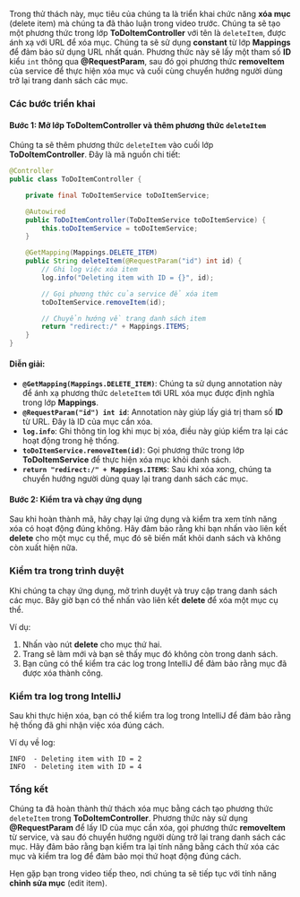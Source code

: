Trong thử thách này, mục tiêu của chúng ta là triển khai chức năng **xóa mục** (delete item) mà chúng ta đã thảo luận trong video trước. Chúng ta sẽ tạo một phương thức trong lớp **ToDoItemController** với tên là `deleteItem`, được ánh xạ với URL để xóa mục. Chúng ta sẽ sử dụng **constant** từ lớp **Mappings** để đảm bảo sử dụng URL nhất quán. Phương thức này sẽ lấy một tham số **ID** kiểu `int` thông qua **@RequestParam**, sau đó gọi phương thức **removeItem** của service để thực hiện xóa mục và cuối cùng chuyển hướng người dùng trở lại trang danh sách các mục.

### Các bước triển khai

#### Bước 1: Mở lớp **ToDoItemController** và thêm phương thức `deleteItem`

Chúng ta sẽ thêm phương thức `deleteItem` vào cuối lớp **ToDoItemController**. Đây là mã nguồn chi tiết:

```java
@Controller
public class ToDoItemController {

    private final ToDoItemService toDoItemService;

    @Autowired
    public ToDoItemController(ToDoItemService toDoItemService) {
        this.toDoItemService = toDoItemService;
    }

    @GetMapping(Mappings.DELETE_ITEM)
    public String deleteItem(@RequestParam("id") int id) {
        // Ghi log việc xóa item
        log.info("Deleting item with ID = {}", id);

        // Gọi phương thức của service để xóa item
        toDoItemService.removeItem(id);

        // Chuyển hướng về trang danh sách item
        return "redirect:/" + Mappings.ITEMS;
    }
}
```

#### Diễn giải:

- **`@GetMapping(Mappings.DELETE_ITEM)`**: Chúng ta sử dụng annotation này để ánh xạ phương thức `deleteItem` tới URL xóa mục được định nghĩa trong lớp **Mappings**.
- **`@RequestParam("id") int id`**: Annotation này giúp lấy giá trị tham số **ID** từ URL. Đây là ID của mục cần xóa.
- **`log.info`**: Ghi thông tin log khi mục bị xóa, điều này giúp kiểm tra lại các hoạt động trong hệ thống.
- **`toDoItemService.removeItem(id)`**: Gọi phương thức trong lớp **ToDoItemService** để thực hiện xóa mục khỏi danh sách.
- **`return "redirect:/" + Mappings.ITEMS`**: Sau khi xóa xong, chúng ta chuyển hướng người dùng quay lại trang danh sách các mục.

#### Bước 2: Kiểm tra và chạy ứng dụng

Sau khi hoàn thành mã, hãy chạy lại ứng dụng và kiểm tra xem tính năng xóa có hoạt động đúng không. Hãy đảm bảo rằng khi bạn nhấn vào liên kết **delete** cho một mục cụ thể, mục đó sẽ biến mất khỏi danh sách và không còn xuất hiện nữa.

### Kiểm tra trong trình duyệt

Khi chúng ta chạy ứng dụng, mở trình duyệt và truy cập trang danh sách các mục. Bây giờ bạn có thể nhấn vào liên kết **delete** để xóa một mục cụ thể.

Ví dụ:
1. Nhấn vào nút **delete** cho mục thứ hai.
2. Trang sẽ làm mới và bạn sẽ thấy mục đó không còn trong danh sách.
3. Bạn cũng có thể kiểm tra các log trong IntelliJ để đảm bảo rằng mục đã được xóa thành công.

### Kiểm tra log trong IntelliJ

Sau khi thực hiện xóa, bạn có thể kiểm tra log trong IntelliJ để đảm bảo rằng hệ thống đã ghi nhận việc xóa đúng cách.

Ví dụ về log:
```
INFO  - Deleting item with ID = 2
INFO  - Deleting item with ID = 4
```

### Tổng kết

Chúng ta đã hoàn thành thử thách xóa mục bằng cách tạo phương thức `deleteItem` trong **ToDoItemController**. Phương thức này sử dụng **@RequestParam** để lấy ID của mục cần xóa, gọi phương thức **removeItem** từ service, và sau đó chuyển hướng người dùng trở lại trang danh sách các mục. Hãy đảm bảo rằng bạn kiểm tra lại tính năng bằng cách thử xóa các mục và kiểm tra log để đảm bảo mọi thứ hoạt động đúng cách.

Hẹn gặp bạn trong video tiếp theo, nơi chúng ta sẽ tiếp tục với tính năng **chỉnh sửa mục** (edit item).

